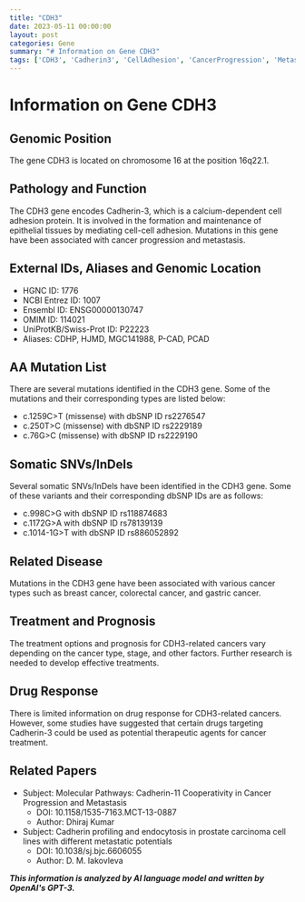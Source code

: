 ```yaml
---
title: "CDH3"
date: 2023-05-11 00:00:00
layout: post
categories: Gene
summary: "# Information on Gene CDH3"
tags: ['CDH3', 'Cadherin3', 'CellAdhesion', 'CancerProgression', 'Metastasis', 'Mutation', 'DrugResponse', 'CancerTreatment']
---
```


# Information on Gene CDH3

## Genomic Position
The gene CDH3 is located on chromosome 16 at the position 16q22.1.

## Pathology and Function
The CDH3 gene encodes Cadherin-3, which is a calcium-dependent cell adhesion protein. It is involved in the formation and maintenance of epithelial tissues by mediating cell-cell adhesion. Mutations in this gene have been associated with cancer progression and metastasis.

## External IDs, Aliases and Genomic Location
- HGNC ID: 1776
- NCBI Entrez ID: 1007
- Ensembl ID: ENSG00000130747
- OMIM ID: 114021
- UniProtKB/Swiss-Prot ID: P22223
- Aliases: CDHP, HJMD, MGC141988, P-CAD, PCAD

## AA Mutation List
There are several mutations identified in the CDH3 gene. Some of the mutations and their corresponding types are listed below:
- c.1259C>T (missense) with dbSNP ID rs2276547
- c.250T>C (missense) with dbSNP ID rs2229189
- c.76G>C (missense) with dbSNP ID rs2229190

## Somatic SNVs/InDels
Several somatic SNVs/InDels have been identified in the CDH3 gene. Some of these variants and their corresponding dbSNP IDs are as follows:
- c.998C>G with dbSNP ID rs118874683
- c.1172G>A with dbSNP ID rs78139139
- c.1014-1G>T with dbSNP ID rs886052892

## Related Disease
Mutations in the CDH3 gene have been associated with various cancer types such as breast cancer, colorectal cancer, and gastric cancer.

## Treatment and Prognosis
The treatment options and prognosis for CDH3-related cancers vary depending on the cancer type, stage, and other factors. Further research is needed to develop effective treatments.

## Drug Response
There is limited information on drug response for CDH3-related cancers. However, some studies have suggested that certain drugs targeting Cadherin-3 could be used as potential therapeutic agents for cancer treatment.

## Related Papers
- Subject: Molecular Pathways: Cadherin-11 Cooperativity in Cancer Progression and Metastasis
  - DOI: 10.1158/1535-7163.MCT-13-0887
  - Author: Dhiraj Kumar
- Subject: Cadherin profiling and endocytosis in prostate carcinoma cell lines with different metastatic potentials
  - DOI: 10.1038/sj.bjc.6606055
  - Author: D. M. Iakovleva

**_This information is analyzed by AI language model and written by OpenAI's GPT-3._**
